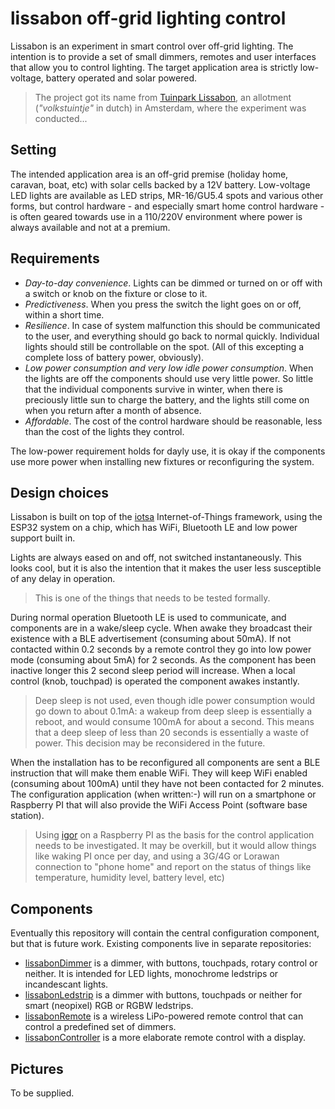 # lissabon off-grid lighting control

Lissabon is an experiment in smart control over off-grid lighting. The intention is to provide a set of small dimmers, remotes and user interfaces that allow you to control lighting. The target application area is strictly low-voltage, battery operated and solar powered. 

> The project got its name from [Tuinpark Lissabon](https://www.tuinparklissabon.nl), an allotment (_"volkstuintje"_ in dutch) in Amsterdam, where the experiment was conducted... 

## Setting

The intended application area is an off-grid premise (holiday home, caravan, boat, etc) with solar cells backed by a 12V battery. Low-voltage LED lights are available as LED strips, MR-16/GU5.4 spots and various other forms, but control hardware - and especially smart home control hardware - is often geared towards use in a 110/220V environment where power is always available and not at a premium.

## Requirements

- _Day-to-day convenience_. Lights can be dimmed or turned on or off with a switch or knob on the fixture or close to it.
- _Predictiveness_. When you press the switch the light goes on or off, within a short time. 
- _Resilience_. In case of system malfunction this should be communicated to the user, and everything should go back to normal quickly. Individual lights should still be controllable on the spot. (All of this excepting a complete loss of battery power, obviously).
- _Low power consumption and very low idle power consumption_. When the lights are off the components should use very little power. So little that the individual components survive in winter, when there is preciously little sun to charge the battery, and the lights still come on when you return after a month of absence.
- _Affordable_. The cost of the control hardware should be reasonable, less than the cost of the lights they control.

The low-power requirement holds for dayly use, it is okay if the components use more power when installing new fixtures or reconfiguring the system.

## Design choices

Lissabon is built on top of the [iotsa](https://github.com/cwi-dis/iotsa) Internet-of-Things framework, using the ESP32 system on a chip, which has WiFi, Bluetooth LE and low power support built in.

Lights are always eased on and off, not switched instantaneously. This looks cool, but it is also the intention that it makes the user less susceptible of any delay in operation.

> This is one of the things that needs to be tested formally.

During normal operation Bluetooth LE is used to communicate, and components are in a wake/sleep cycle. When awake they broadcast their existence with a BLE advertisement (consuming about 50mA). If not contacted within 0.2 seconds by a remote control they go into low power mode (consuming about 5mA) for 2 seconds. As the component has been inactive longer this 2 second sleep period will increase. When a local control (knob, touchpad) is operated the component awakes instantly.

> Deep sleep is not used, even though idle power consumption would go down to about 0.1mA: a wakeup from deep sleep is essentially a reboot, and would consume 100mA for about a second. This means that a deep sleep of less than 20 seconds is essentially a waste of power. This decision may be reconsidered in the future.

When the installation has to be reconfigured all components are sent a BLE instruction that will make them enable WiFi. They will keep WiFi enabled (consuming about 100mA) until they have not been contacted for 2 minutes. The configuration application (when written:-) will run on a smartphone or Raspberry PI that will also provide the WiFi Access Point (software base station).

> Using [igor](https://github.com/cwi-dis/igor) on a Raspberry PI as the basis for the control application needs to be investigated. It may be overkill, but it would allow things like waking PI once per day, and using a 3G/4G or Lorawan connection to "phone home" and report on the status of things like temperature, humidity level, battery level, etc)

## Components

Eventually this repository will contain the central configuration component, but that is future work. Existing components live in separate repositories:

- [lissabonDimmer](https://github.com/cwi-dis/lissabonDimmer) is a dimmer, with buttons, touchpads, rotary control or neither. It is intended for LED lights, monochrome ledstrips or incandescant lights.
- [lissabonLedstrip](https://github.com/cwi-dis/lissabonLedstrip) is a dimmer with buttons, touchpads or neither for smart (neopixel) RGB or RGBW ledstrips.
- [lissabonRemote](https://github.com/cwi-dis/lissabonRemote) is a wireless LiPo-powered remote control that can control a predefined set of dimmers.
- [lissabonController](https://github.com/cwi-dis/lissabonController) is a more elaborate remote control with a display.

## Pictures

To be supplied.